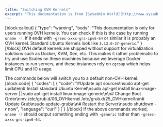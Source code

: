 ```yaml
---
title: "Switching OVH Kernels"
excerpt: "This documentation is from [Sysadmin World](http://www.sysadminworld.com/2012/how-to-switch-to-the-standard-ubuntu-kernel-on-ovh/) and is preserved here for reference."
---
```

[block:callout]
{
  "type": "warning",
  "body": "This documentation is only for users running OVH kernels. You can check if this is the case by running `uname -r`. If it ends with `-grsec-xxxx-grs-ipv6-64` or similar it is probably an OVH kernel. Standard Ubuntu Kernels look like `3.13.0-37-generic`."
}
[/block]
OVH default kernels are shipped without support for virtualization solutions such as Docker, KVM, Xen, etc. This makes it rather problematic to try and use Scales on these machines because we leverage Docker instances to run servers, and these instances rely on `cgroup` which helps limit CPU and IO usage.

The commands below will switch you to a default non-OVH kernel.
[block:code]
{
  "codes": [
    {
      "code": "#Update apt sources\nsudo apt-get update\n# Install standard Ubuntu Kernel\nsudo apt-get install linux-image-server || sudo apt-get install linux-image-generic\n\n# Change Boot Order\nmv /etc/grub.d/06_OVHkernel /etc/grub.d/25_OVHkernel\n\n# Update Grub\nsudo update-grub\n\n# Restart the Server\nsudo shutdown -r now",
      "language": "curl"
    }
  ]
}
[/block]
If the above commands worked, `uname -r` should output something ending with `-generic` rather than `-grsec-xxxx-grs-ipv6-64`.
